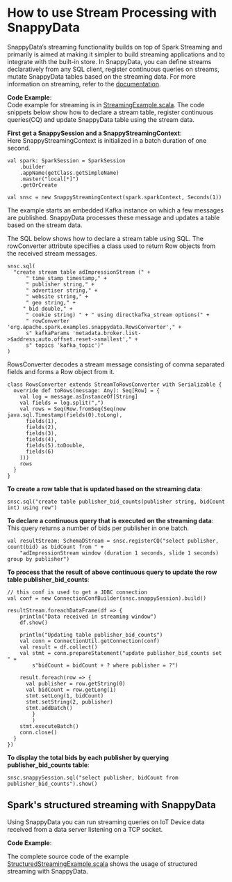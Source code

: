 <a id="howto-streams"></a>
# How to use Stream Processing with SnappyData
SnappyData’s streaming functionality builds on top of Spark Streaming and primarily is aimed at making it simpler to build streaming applications and to integrate with the built-in store. In SnappyData, you can define streams declaratively from any SQL client, register continuous queries on streams, mutate SnappyData tables based on the streaming data. For more information on streaming, refer to the [documentation](../programming_guide/stream_processing_using_sql.md).

**Code Example**: </br>
Code example for streaming is in [StreamingExample.scala](https://github.com/SnappyDataInc/snappydata/blob/master/examples/src/main/scala/org/apache/spark/examples/snappydata/StreamingExample.scala). The code snippets below show how to declare a stream table, register continuous queries(CQ) and update SnappyData table using the stream data.

**First get a SnappySession and a SnappyStreamingContext**: </br>
Here SnappyStreamingContext is initialized in a batch duration of one second.
```pre
val spark: SparkSession = SparkSession
    .builder
    .appName(getClass.getSimpleName)
    .master("local[*]")
    .getOrCreate

val snsc = new SnappyStreamingContext(spark.sparkContext, Seconds(1))
```

The example starts an embedded Kafka instance on which a few messages are published. SnappyData processes these message and updates a table based on the stream data.

The SQL below shows how to declare a stream table using SQL. The rowConverter attribute specifies a class used to return Row objects from the received stream messages.
```pre
snsc.sql(
  "create stream table adImpressionStream (" +
      " time_stamp timestamp," +
      " publisher string," +
      " advertiser string," +
      " website string," +
      " geo string," +
     " bid double," +
      " cookie string) " + " using directkafka_stream options(" +
      " rowConverter 'org.apache.spark.examples.snappydata.RowsConverter'," +
      s" kafkaParams 'metadata.broker.list->$address;auto.offset.reset->smallest'," +
      s" topics 'kafka_topic')"
)
```

RowsConverter decodes a stream message consisting of comma separated fields and forms a Row object from it.

```pre
class RowsConverter extends StreamToRowsConverter with Serializable {
  override def toRows(message: Any): Seq[Row] = {
    val log = message.asInstanceOf[String]
    val fields = log.split(",")
    val rows = Seq(Row.fromSeq(Seq(new java.sql.Timestamp(fields(0).toLong),
      fields(1),
      fields(2),
      fields(3),
      fields(4),
      fields(5).toDouble,
      fields(6)
    )))
    rows
  }
}
```

**To create a row table that is updated based on the streaming data**:

```pre
snsc.sql("create table publisher_bid_counts(publisher string, bidCount int) using row")
```

**To declare a continuous query that is executed on the streaming data**: This query returns a number of bids per publisher in one batch.

```pre
val resultStream: SchemaDStream = snsc.registerCQ("select publisher, count(bid) as bidCount from " +
    "adImpressionStream window (duration 1 seconds, slide 1 seconds) group by publisher")
```

**To process that the result of above continuous query to update the row table publisher_bid_counts**:

```pre
// this conf is used to get a JDBC connection
val conf = new ConnectionConfBuilder(snsc.snappySession).build()

resultStream.foreachDataFrame(df => {
    println("Data received in streaming window")
    df.show()

    println("Updating table publisher_bid_counts")
    val conn = ConnectionUtil.getConnection(conf)
    val result = df.collect()
    val stmt = conn.prepareStatement("update publisher_bid_counts set " +
        s"bidCount = bidCount + ? where publisher = ?")

    result.foreach(row => {
      val publisher = row.getString(0)
      val bidCount = row.getLong(1)
      stmt.setLong(1, bidCount)
      stmt.setString(2, publisher)
      stmt.addBatch()
        }
        )
    stmt.executeBatch()
    conn.close()
  }
})
```

**To display the total bids by each publisher by querying publisher_bid_counts table**:

```pre
snsc.snappySession.sql("select publisher, bidCount from publisher_bid_counts").show()
```

## Spark's structured streaming with SnappyData 

Using SnappyData you can run streaming queries on IoT Device data received from a data server listening on a TCP socket.

**Code Example**:</br>

The complete source code of the example [StructuredStreamingExample.scala](https://github.com/SnappyDataInc/snappydata/blob/master/examples/src/main/scala/org/apache/spark/examples/snappydata/StructuredStreamingExample.scala) shows the usage of structured streaming with SnappyData.


